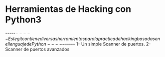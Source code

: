# Herramientas de Hacking con Python3
-----$----- Este git contiene diversas herramientas para la practica de hacking basadas en el lenguaje de Python -----$-----
1- Un simple Scanner de puertos.
2- Scanner de puertos avanzados
